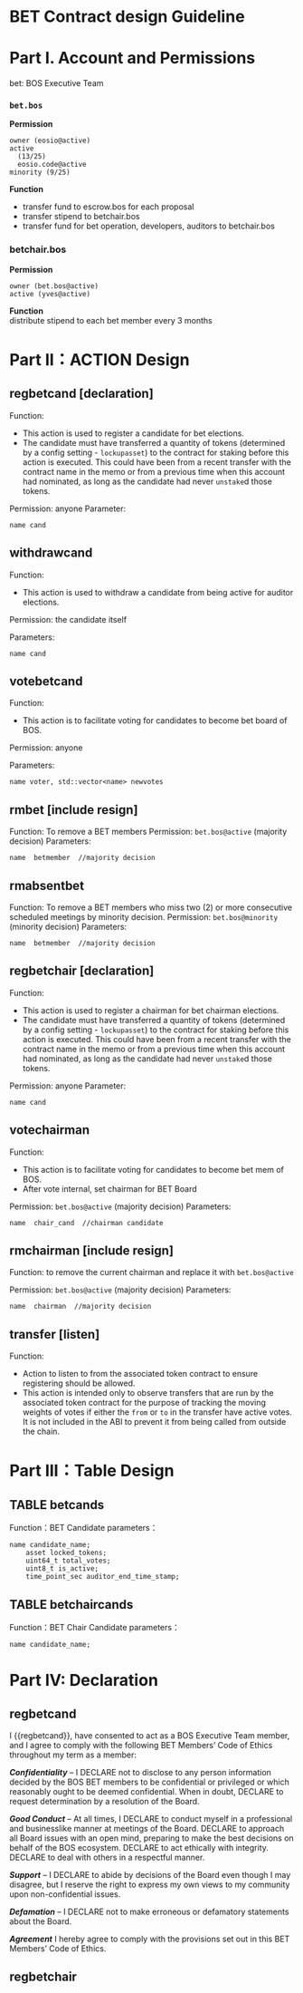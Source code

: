 # BET  Contract design Guideline

# Part I.  Account and Permissions

bet: BOS Executive Team 
### `bet.bos` 
**Permission**

```
owner (eosio@active)
active
  (13/25)
  eosio.code@active
minority (9/25)
```
**Function**

- transfer fund to escrow.bos for each proposal
- transfer stipend to betchair.bos
- transfer fund for bet operation, developers, auditors to betchair.bos

### betchair.bos
**Permission**
```
owner (bet.bos@active)
active (yves@active)
```
**Function**  
distribute stipend to each bet member every 3 months

# Part II：ACTION Design
## regbetcand [declaration]
Function:     
* This action is used to register a candidate for bet elections.
* The candidate must have transferred a quantity of tokens (determined by a config setting - `lockupasset`) to the contract for staking before this action is executed. This could have been from a recent transfer with the contract name in the memo or from a previous time when this account had nominated, as long as the candidate had never `unstake`d those tokens.

Permission: anyone
Parameter:
```
name cand
```



## withdrawcand

Function:     

* This action is used to withdraw a candidate from being active for auditor elections.

Permission: the candidate itself

Parameters:

```
name cand
```



## votebetcand

Function:
* This action is to facilitate voting for candidates to become bet board of BOS.


Permission: anyone

Parameters:

```
name voter, std::vector<name> newvotes
```



## rmbet [include resign]

Function: To remove a BET members
Permission: `bet.bos@active` (majority decision)
Parameters:

```
name  betmember  //majority decision
```

## rmabsentbet

Function: To remove a BET members who miss two (2) or more consecutive scheduled meetings by minority decision.
Permission: `bet.bos@minority` (minority decision)
Parameters:

```
name  betmember  //majority decision
```



## regbetchair [declaration]

Function:     

- This action is used to register a chairman for bet chairman elections.
- The candidate must have transferred a quantity of tokens (determined by a config setting - `lockupasset`) to the contract for staking before this action is executed. This could have been from a recent transfer with the contract name in the memo or from a previous time when this account had nominated, as long as the candidate had never `unstake`d those tokens.

Permission: anyone
Parameter:

```
name cand
```



## votechairman 

Function: 
- This action is to facilitate voting for candidates to become bet mem of BOS.
- After vote internal, set chairman for BET Board

Permission: `bet.bos@active` (majority decision)
Parameters:

```
name  chair_cand  //chairman candidate
```

## rmchairman [include resign]
Function: to remove the current chairman and replace it with `bet.bos@active`

Permission: `bet.bos@active` (majority decision)
Parameters:

```
name  chairman  //majority decision
```



  

## transfer [listen] 
Function:
* Action to listen to from the associated token contract to ensure registering should be allowed.
* This action is intended only to observe transfers that are run by the associated token contract for the purpose of tracking the moving weights of votes if either the `from` or `to` in the transfer have active votes. It is not included in the ABI to prevent it from being called from outside the chain.





# Part III：Table Design



## TABLE betcands
Function：BET Candidate 
parameters：

```
name candidate_name;
    asset locked_tokens;
    uint64_t total_votes;
    uint8_t is_active;
    time_point_sec auditor_end_time_stamp;
```



## TABLE betchaircands

Function：BET Chair Candidate
parameters：

```
name candidate_name;
```



# Part IV: Declaration

## regbetcand

I {{regbetcand}}, have consented to act as a BOS Executive Team member, and I agree to comply with the following BET Members’ Code of Ethics throughout my term as a member:

***Confidentiality***  – I DECLARE not to disclose to any person information decided by the BOS BET members to be confidential or privileged or which reasonably ought to be deemed confidential. When in doubt, DECLARE to request determination by a resolution of the Board.

***Good Conduct***  – At all times, I DECLARE to conduct myself in a professional and businesslike manner at meetings of the Board. DECLARE to approach all Board issues with an open mind, preparing to make the best decisions on behalf of the BOS ecosystem. DECLARE to act ethically with integrity. DECLARE to deal with others in a respectful manner.

***Support***  – I DECLARE to abide by decisions of the Board even though I may disagree, but I reserve the right to express my own views to my community upon non-confidential issues.

***Defamation***  – I DECLARE not to make erroneous or defamatory statements about the Board.

***Agreement***  I hereby agree to comply with the provisions set out in this BET Members’ Code of Ethics.





## regbetchair

